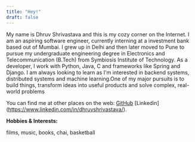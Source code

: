 ```yaml
---
title: "Hey!"
draft: false
---
```

My name is Dhruv Shrivastava and this is my cozy corner on the Internet. I am an aspiring software engineer, currently interning at a investment bank based out of Mumbai. I grew up in Delhi and then later moved to Pune to pursue my undergraduate engineering degree in Electronics and Telecommunication (B.Tech) from Symbiosis Institute of Technology. As a developer, I work with Python, Java, C and frameworks like Spring and Django. I am always looking to learn as I'm interested in backend systems, distributed systems and machine learning.One of my major pursuits is to build things, transform ideas into useful products and solve complex, real-world problems

You can find me at other places on the web: [GitHub](https://github.com/dhruvshrivastava) [Linkedin] (https://www.linkedin.com/in/dhruvshrivastava/).

**Hobbies & Interests:**

films, music, books, chai, basketball